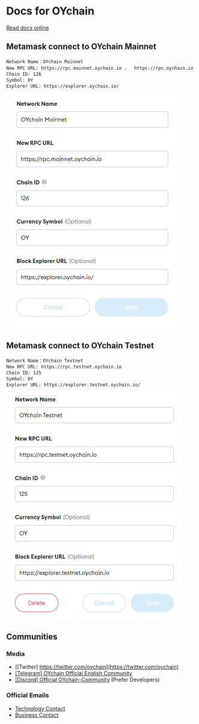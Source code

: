 # Docs for OYchain

[Read docs online](http://docs.oychain.io)

## Metamask connect to OYchain Mainnet
```
Network Name：OYchain Mainnet
New RPC URL: https://rpc.mainnet.oychain.io ，  https://rpc.oychain.io
Chain ID: 126
Symbol: OY
Explorer URL: https://explorer.oychain.io/
```
![metamask-mainnet-en.png](metamask-mainnet-en.png)


## Metamask connect to OYchain Testnet
```
Network Name：OYchain Testnet
New RPC URL: https://rpc.testnet.oychain.io
Chain ID: 125
Symbol: OY
Explorer URL: https://explorer.testnet.oychain.io/
```

![metamask-testnet-en.png](metamask-testnet-en.png)
## Communities

### Media
- [[Twitter] https://twitter.com/oychain](https://twitter.com/oychain)
- [[Telegram] OYchain Official English Community](https://#)
- [[Discord] Official OYchain-Community](https://#) (Prefer Developers)

### Official Emails
- [Technology Contact](mailto:tech@oychain.io)
- [Business Contact](mailto:business@oychain.io)
